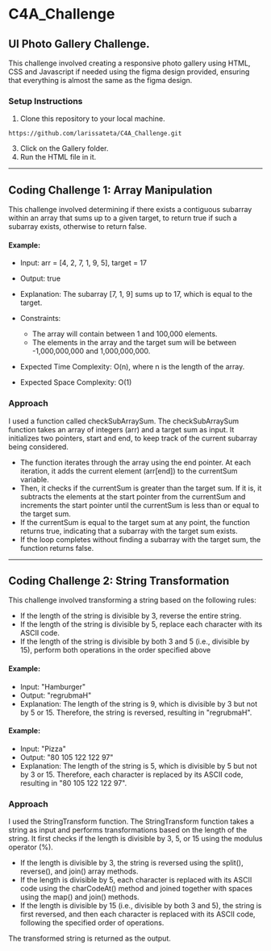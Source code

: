 # C4A_Challenge

## UI Photo Gallery Challenge.

This challenge involved creating a responsive photo gallery using HTML, CSS and Javascript if needed using the figma design provided, ensuring that everything is almost the same as the figma design.

### Setup Instructions
1. Clone this repository to your local machine.
``` 
https://github.com/larissateta/C4A_Challenge.git
```
3. Click on the Gallery folder.
4. Run the HTML file in it.


---
## Coding Challenge 1: Array Manipulation

This challenge involved determining if there exists a contiguous
subarray within an array that sums up to a given target, to return true if such a subarray exists,
otherwise to return false.

#### Example:
- Input: arr = [4, 2, 7, 1, 9, 5], target = 17
- Output: true
- Explanation: The subarray [7, 1, 9] sums up to 17, which is equal to the target.

- Constraints:
  - The array will contain between 1 and 100,000 elements.
  - The elements in the array and the target sum will be between -1,000,000,000 and 1,000,000,000.
- Expected Time Complexity: O(n), where n is the length of the array.
- Expected Space Complexity: O(1)
### Approach

I used a function called checkSubArraySum. The checkSubArraySum function takes an array of integers (arr) and a target sum as input. It initializes two pointers, start and end, to keep track of the current subarray being considered.
- The function iterates through the array using the end pointer. At each iteration, it adds the current element (arr[end]) to the currentSum variable.
- Then, it checks if the currentSum is greater than the target sum. If it is, it subtracts the elements at the start pointer from the currentSum and increments the start pointer until the currentSum is less than or equal to the target sum.
- If the currentSum is equal to the target sum at any point, the function returns true, indicating that a subarray with the target sum exists.
- If the loop completes without finding a subarray with the target sum, the function returns false.


---
## Coding Challenge 2: String Transformation
This challenge involved transforming a string based on the following rules:
- If the length of the string is divisible by 3, reverse the entire string.
- If the length of the string is divisible by 5, replace each character with its ASCII code.
- If the length of the string is divisible by both 3 and 5 (i.e., divisible by 15), perform
both operations in the order specified above


#### Example: 
- Input: "Hamburger"
- Output: "regrubmaH"
- Explanation: The length of the string is 9, which is divisible by 3 but not by 5 or 15.
Therefore, the string is reversed, resulting in "regrubmaH".
  
#### Example: 
- Input: "Pizza"
- Output: "80 105 122 122 97"
- Explanation: The length of the string is 5, which is divisible by 5 but not by 3 or 15.
Therefore, each character is replaced by its ASCII code, resulting in "80 105 122 122 97".


### Approach

I used the StringTransform function. The StringTransform function takes a string as input and performs transformations based on the length of the string. It first checks if the length is divisible by 3, 5, or 15 using the modulus operator (%).
- If the length is divisible by 3, the string is reversed using the split(), reverse(), and join() array methods. 
- If the length is divisible by 5, each character is replaced with its ASCII code using the charCodeAt() method and joined together with spaces using the map() and join() methods.
- If the length is divisible by 15 (i.e., divisible by both 3 and 5), the string is first reversed, and then each character is replaced with its ASCII code, following the specified order of operations.

The transformed string is returned as the output.
